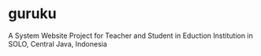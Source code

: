 # guruku
A System Website Project for Teacher and Student in Eduction Institution in SOLO, Central Java, Indonesia
